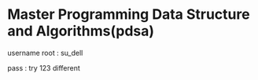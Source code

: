 # Master Programming Data Structure and Algorithms(pdsa)


username root : su_dell

pass : try 123 different
